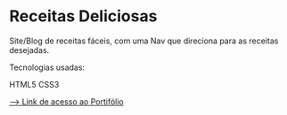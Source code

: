 # Receitas Deliciosas

Site/Blog de receitas fáceis, com uma Nav que direciona para as receitas desejadas.

Tecnologias usadas:

HTML5
CSS3

<a href="https://edilangomes.github.io/RECEITAS-DELICIOSAS/" target="_blank">--> Link de acesso ao Portifólio</a>
